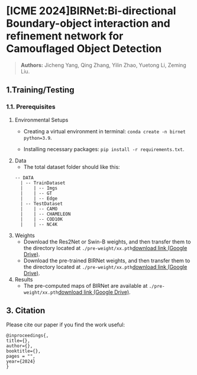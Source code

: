 # [ICME 2024]BIRNet:Bi-directional Boundary-object interaction and refinement network for Camouflaged Object Detection
> **Authors:** 
> Jicheng Yang,
> Qing Zhang,
> Yilin Zhao,
> Yuetong Li,
> Zeming Liu.

## 1.Training/Testing

### 1.1. Prerequisites
1. Environmental Setups
    + Creating a virtual environment in terminal: `conda create -n birnet python=3.9`.
    
    + Installing necessary packages: `pip install -r requirements.txt`.
2. Data
    + The total dataset folder should like this:
	```
	-- DATA
	  | -- TrainDataset
	  |    | -- Imgs
	  |    | -- GT
 	  |    | -- Edge
	  | -- TestDataset
	  |    | -- CAMO
	  |    | -- CHAMELEON
 	  |    | -- COD10K
  	  |    | -- NC4K
 	```
3. Weights
    + Download the Res2Net or Swin-B weights, and then transfer them to the directory located at `./pre-weight/xx.pth`[download link (Google Drive)](https://drive.google.com/).
    + Download the pre-trained BIRNet weights, and then transfer them to the directory located at `./pre-weight/xx.pth`[download link (Google Drive)](https://drive.google.com/).
4. Results
    + The pre-computed maps of BIRNet are available at `./pre-weight/xx.pth`[download link (Google Drive)](https://drive.google.com/).

## 3. Citation

Please cite our paper if you find the work useful: 

	@inproceedings{,
	title={},
	author={},
	booktitle={},
	pages = "",
	year={2024}
	}
